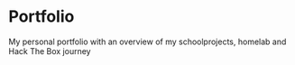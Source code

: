 # Portfolio
My personal portfolio with an overview of my schoolprojects, homelab and Hack The Box journey
